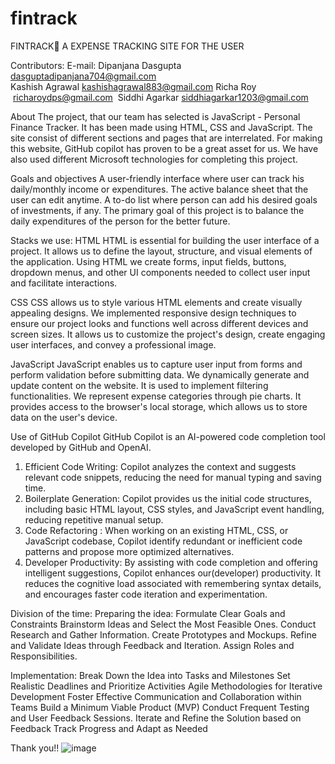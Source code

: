 # fintrack
FINTRACK                                  A EXPENSE TRACKING SITE FOR THE USER 

Contributors:                                               E-mail:
Dipanjana Dasgupta                                dasguptadipanjana704@gmail.com                                     
Kashish Agrawal                                        kashishagrawal883@gmail.com
Richa Roy                                                   richaroydps@gmail.com 
Siddhi Agarkar                                           siddhiagarkar1203@gmail.com  

About
The project, that our team has selected is JavaScript - Personal Finance Tracker.
It has been made using HTML, CSS and JavaScript.
The site consist of different sections and pages that are interrelated.
For making this website, GitHub copilot has proven to be a great asset for us.
We have also used different Microsoft technologies for completing this project.

Goals and objectives
A user-friendly interface where user can track his daily/monthly income or expenditures.
The active balance sheet that the user can edit anytime.
A to-do list where person can add his desired goals of investments, if any.
The primary goal of this project is to balance the daily expenditures of the person for the better future. 

Stacks we use:
HTML
HTML is essential for building the user interface of a project. It allows us to define the layout, structure, and visual elements of the application. Using HTML we create forms, input fields, buttons, dropdown menus, and other UI components needed to collect user input and facilitate interactions.

CSS
CSS allows us to style various HTML elements and create visually appealing designs. We implemented responsive design techniques to ensure our project looks and functions well across different devices and screen sizes. It allows us to customize the project's design, create engaging user interfaces, and convey a professional image.

JavaScript
JavaScript enables us to capture user input from forms and perform validation before submitting data. We dynamically generate and update content on the website. It is used to implement filtering functionalities. We represent expense categories through pie charts. It provides access to the browser's local storage, which allows us to store data on the user's device.

Use of GitHub Copilot
GitHub Copilot is an AI-powered code completion tool developed by GitHub and OpenAI. 
1. Efficient Code Writing:  Copilot analyzes the context and suggests relevant code snippets, reducing the need for manual typing and saving time. 
2. Boilerplate Generation: Copilot provides us the initial code structures, including basic HTML layout, CSS styles, and JavaScript event handling, reducing repetitive manual setup. 
3. Code Refactoring : When working on an existing HTML, CSS, or JavaScript codebase, Copilot identify redundant or inefficient code patterns and propose more optimized alternatives. 
4. Developer Productivity: By assisting with code completion and offering intelligent suggestions, Copilot enhances our(developer) productivity. It reduces the cognitive load associated with remembering syntax details, and encourages faster code iteration and experimentation.

Division of the time:
Preparing the idea:
Formulate Clear Goals and Constraints
Brainstorm Ideas and Select the Most Feasible Ones.
Conduct Research and Gather Information.
Create Prototypes and Mockups.
Refine and Validate Ideas through Feedback and Iteration. 
Assign Roles and Responsibilities.

Implementation:
Break Down the Idea into Tasks and Milestones
Set Realistic Deadlines and Prioritize Activities
Agile Methodologies for Iterative Development
Foster Effective Communication and Collaboration within Teams
Build a Minimum Viable Product (MVP)
Conduct Frequent Testing and User Feedback Sessions. Iterate and Refine the Solution based on Feedback
Track Progress and Adapt as Needed

Thank you!!
![image](https://github.com/Dipanjana25/microsoft_copilot_hackathon_finance_tracker/assets/96725005/cbf35bf4-59a3-4cfb-9935-b0d4d3ad6bb0)
